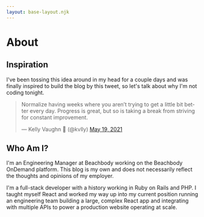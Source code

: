 ```yaml
--- 
layout: base-layout.njk
--- 
```

# About
## Inspiration
I've been tossing this idea around in my head for a couple days and was finally inspired to build the blog by this tweet, so let's talk about why I'm not coding tonight.

<blockquote class="twitter-tweet"><p lang="en" dir="ltr">Normalize having weeks where you aren’t trying to get a little bit better every day. Progress is great, but so is taking a break from striving for constant improvement.</p>&mdash; Kelly Vaughn 🐞 (@kvlly) <a href="https://twitter.com/kvlly/status/1395153003938725892?ref_src=twsrc%5Etfw">May 19, 2021</a></blockquote> <script async src="https://platform.twitter.com/widgets.js" charset="utf-8"></script>

## Who Am I?
I'm an Engineering Manager at Beachbody working on the Beachbody OnDemand platform. This blog is my own and does not necessarily reflect the thoughts and opinions of my employer.

I'm a full-stack developer with a history working in Ruby on Rails and PHP. I taught myself React and worked my way up into my current position running an engineering team building a large, complex React app and integrating with multiple APIs to power a production website operating at scale.
